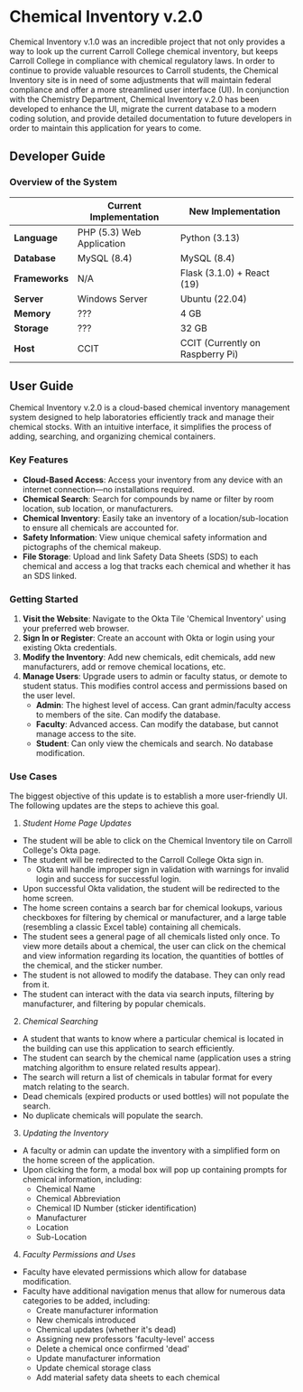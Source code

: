 # Chemical Inventory v.2.0

Chemical Inventory v.1.0 was an incredible project that not only provides a way to look up the current Carroll
College chemical inventory, but keeps Carroll College in compliance with chemical regulatory laws. In order
to continue to provide valuable resources to Carroll students, the Chemical Inventory site is in need of some
adjustments that will maintain federal compliance and offer a more streamlined user interface (UI). In
conjunction with the Chemistry Department, Chemical Inventory v.2.0 has been developed to enhance the UI,
migrate the current database to a modern coding solution, and provide detailed documentation to future
developers in order to maintain this application for years to come.

## Developer Guide

### Overview of the System

|                | Current Implementation    | New Implementation               |
|----------------|---------------------------|----------------------------------|
| **Language**   | PHP (5.3) Web Application | Python (3.13)                    |
| **Database**   | MySQL (8.4)               | MySQL (8.4)                      |
| **Frameworks** | N/A                       | Flask (3.1.0) + React (19)       |
| **Server**     | Windows Server            | Ubuntu (22.04)                   |
| **Memory**     | ???                       | 4 GB                             |
| **Storage**    | ???                       | 32 GB                            |
| **Host**       | CCIT                      | CCIT (Currently on Raspberry Pi) |

## User Guide

Chemical Inventory v.2.0 is a cloud-based chemical inventory management system designed to help laboratories efficiently
track and manage their chemical stocks. With an intuitive interface, it simplifies the process of adding, searching, and
organizing chemical containers.

### Key Features

* **Cloud-Based Access**: Access your inventory from any device with an internet connection—no installations required.
* **Chemical Search**: Search for compounds by name or filter by room location, sub location, or manufacturers.
* **Chemical Inventory**: Easily take an inventory of a location/sub-location to ensure all chemicals are accounted for.
* **Safety Information**: View unique chemical safety information and pictographs of the chemical makeup.
* **File Storage**: Upload and link Safety Data Sheets (SDS) to each chemical and access a log that tracks each chemical
  and whether it has an SDS linked.

### Getting Started

1. **Visit the Website**: Navigate to the Okta Tile 'Chemical Inventory' using your preferred web browser.
2. **Sign In or Register**: Create an account with Okta or login using your existing Okta credentials.
3. **Modify the Inventory**: Add new chemicals, edit chemicals, add new manufacturers, add or remove chemical locations,
   etc.
4. **Manage Users**: Upgrade users to admin or faculty status, or demote to student status. This modifies control access and
   permissions based on the user level.
    * **Admin**: The highest level of access. Can grant admin/faculty access to members of the site. Can modify the
      database.
    * **Faculty**: Advanced access. Can modify the database, but cannot manage access to the site.
    * **Student**: Can only view the chemicals and search. No database modification.

### Use Cases

The biggest objective of this update is to establish a more user-friendly UI. The following updates are
the steps to achieve this goal.

1. _Student Home Page Updates_

* The student will be able to click on the Chemical Inventory tile on Carroll College's Okta page.
* The student will be redirected to the Carroll College Okta sign in.
    * Okta will handle improper sign in validation with warnings for invalid login and success for successful login.
* Upon successful Okta validation, the student will be redirected to the home screen.
* The home screen contains a search bar for chemical lookups, various checkboxes for filtering by chemical or
  manufacturer, and a large table (resembling a classic Excel table) containing all chemicals.
* The student sees a general page of all chemicals listed only once. To view more details about a chemical, the user can
  click on the chemical and view information regarding its location, the quantities of bottles of the chemical, and the
  sticker number.
* The student is not allowed to modify the database. They can only read from it.
* The student can interact with the data via search inputs, filtering by manufacturer, and filtering by popular
  chemicals.

2. _Chemical Searching_

* A student that wants to know where a particular chemical is located in the building can use this application to search
  efficiently.
* The student can search by the chemical name (application uses a string matching algorithm to ensure related
  results appear).
* The search will return a list of chemicals in tabular format for every match relating to the search.
* Dead chemicals (expired products or used bottles) will not populate the search.
* No duplicate chemicals will populate the search.

3. _Updating the Inventory_

* A faculty or admin can update the inventory with a simplified form on the home screen of the application.
* Upon clicking the form, a modal box will pop up containing prompts for chemical information, including:
    * Chemical Name
    * Chemical Abbreviation
    * Chemical ID Number (sticker identification)
    * Manufacturer
    * Location
    * Sub-Location

4. _Faculty Permissions and Uses_

* Faculty have elevated permissions which allow for database modification.
* Faculty have additional navigation menus that allow for numerous data categories to be added, including:
    * Create manufacturer information
    * New chemicals introduced
    * Chemical updates (whether it's dead)
    * Assigning new professors 'faculty-level' access
    * Delete a chemical once confirmed 'dead'
    * Update manufacturer information
    * Update chemical storage class
    * Add material safety data sheets to each chemical